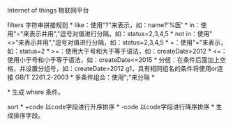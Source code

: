 Internet of things  物联网平台



filters 字符串拼接规则
         * like：使用"?"来表示，如：name?'%医'
         * in：使用"="来表示并用","逗号对值进行分隔，如：status=2,3,4,5
         * not in：使用"<>"来表示并用","逗号对值进行分隔，如：status=2,3,4,5
         * =：使用"="来表示，如：status=2
         * >=：使用大于号和大于等于语法，如：createDate>2012
         * <=：使用小于号和小于等于语法，如：createDate<=2015
         * 分组：在条件后面加上空格，并设置分组号，如：createDate>2012 g1，具有相同组名的条件将使用or连接 GB/T 2261.2-2003
         * 多条件组合：使用";"来分隔
         * <p/>
         * 生成 where 条件。

sort
     * +code 以code字段进行升序排序
     * -code 以code字段进行降序排序
     * 生成排序字段。